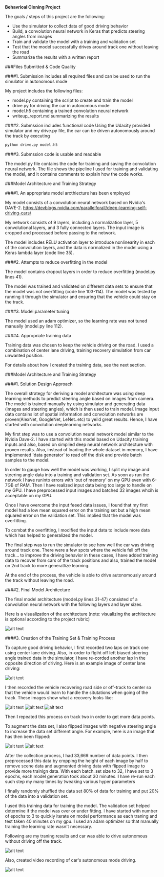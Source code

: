 **Behavrioal Cloning Project**

The goals / steps of this project are the following:
* Use the simulator to collect data of good driving behavior
* Build, a convolution neural network in Keras that predicts steering angles from images
* Train and validate the model with a training and validation set
* Test that the model successfully drives around track one without leaving the road
* Summarize the results with a written report


[//]: # (Image References)

[image1]: ./examples/placeholder.png "Model Visualization"
[image2]: ./examples/center-driving.png "Grayscaling"
[image3]: ./examples/recovery2.png "Recovery Image1"
[image4]: ./examples/recovery3.png "Recovery Image2"
[image5]: ./examples/recovery4.png "Recovery Image3"
[image6]: ./examples/test_just_crop.jpg "Normal Image"
[image7]: ./examples/test_just_crop_flip.jpg "Flipped Image"
[image8]: ./examples/model-train1.jpg "Flipped Image"
[image9]: ./examples/conv-cnn-arch.jpg "Flipped Image"


###Files Submitted & Code Quality

####1. Submission includes all required files and can be used to run the simulator in autonomous mode

My project includes the following files:
* model.py containing the script to create and train the model
* drive.py for driving the car in autonomous mode
* model.h5 containing a trained convolution neural network 
* writeup_report.md  summarizing the results

####2. Submssion includes functional code
Using the Udacity provided simulator and my drive.py file, the car can be driven autonomously around the track by executing 
```sh
python drive.py model.h5
```

####3. Submssion code is usable and readable

The model.py file contains the code for training and saving the convolution neural network. The file shows the pipeline I used for training and validating the model, and it contains comments to explain how the code works.

###Model Architecture and Training Strategy

####1. An appropriate model arcthiecture has been employed

My model consists of a convolution neural network based on Nvidia's DAVE-2.
 https://devblogs.nvidia.com/parallelforall/deep-learning-self-driving-cars/

My network consists of 9 layers, including a normalization layer, 5 convolutional layers, and 3 fully connected layers. The input image is cropped and processed before passing to the network.

The model includes RELU activation layer  to introduce nonlinearity in each of the convolution layers, and the data is normalized in the model using a Keras lambda layer (code line 35). 

####2. Attempts to reduce overfitting in the model

The model contains dropout layers in order to reduce overfitting (model.py lines 41). 

The model was trained and validated on different data sets to ensure that the model was not overfitting (code line 103-114). The model was tested by running it through the simulator and ensuring that the vehicle could stay on the track.

####3. Model parameter tuning

The model used an adam optimizer, so the learning rate was not tuned manually (model.py line 112).

####4. Appropriate training data

Training data was chosen to keep the vehicle driving on the road. I used a combination of center lane driving, training recovery simulation from  car unwanted position. 

For details about how I created the training data, see the next section. 

###Model Architecture and Training Strategy

####1. Solution Design Approach

The overall strategy for deriving a model architecture was using deep learning methods to predict steering angle based on images from camera. The model is trained manually by using simulator and generating data (images and steering angles), which is then used to train model. Image input data contains lot of spatial information and convolution networks are proven(AlexNet, GoogleNet, LeNet..etc) to yeild great results. Hence, I have started with convolution deeplearning networks. 

My first step was to use a convolution neural network model similar to the Nvidia Dave-2. I have started with this model based on Udacity training inputs and also, based on simplied  deep neural network architecture with proven results. Also,  instead of loading the whole dataset in memory, I have implemented 'data generator' to read off the disk and provide batch samples to the model.

In order to gauge how well the model was working, I split my image and steering angle data into a training and validation set.
As soon as run the network I have runinto errors with 'out of memory' on my GPU even with 6-7GB of RAM. Then I have realized input data being too large to handle on my GPU. I have preprocessed input images and batched 32 images whcih is acceptable on my GPU. 

Once I have overcome the input feeed data issues, I found that my first model had a low mean squared error on the training set but a high mean squared error on the validation set. This implied that the model was overfitting. 

To combat the overfitting, I modified the input data to include more data which has helped to generalized the model. 

The final step was to run the simulator to see how well the car was driving around track one. There were a few spots where the vehicle fell off the track... to improve the driving behavior in these cases, I have added training data to recover from cars of the track positions and also, trained the model on 2nd track to more generatlize learning.

At the end of the process, the vehicle is able to drive autonomously around the track without leaving the road.

####2. Final Model Architecture

The final model architecture (model.py lines 31-47) consisted of a convolution neural network with the following layers and layer sizes.

Here is a visualization of the architecture (note: visualizing the architecture is optional according to the project rubric)

![alt text][image1]

####3. Creation of the Training Set & Training Process

To capture good driving behavior, I first recorded two laps on track one using center lane driving. Also, in-order to flgiht off left biased steering angle trained data in the simulator, i have re-corded another lap in the opposite direction of driving. Here is an example image of center lane driving:

![alt text][image2]

I then recorded the vehicle recovering road side or off-track to center so that the vehicle would learn to handle the situtations when going of the track. These images show what a recovery looks like:

![alt text][image3]
![alt text][image4]
![alt text][image5]

Then I repeated this process on track two in order to get more data points.

To augment the data set, I also flipped images with negative steering angle to increase the data set different angle. For example, here is an image that has then been flipped:

![alt text][image6]
![alt text][image7]

After the collection process, I had 33,666 number of data points. I then preprocessed this data by cropping the height of each image by half to remove scene data and augmented driving data with flipped image to provide more trainign data. With each batch_set size to 32, I have set to 3 epochs, each model generation took about 30 minutes. I have re-run each such step my many times by tweaking various hyper parameters


I finally randomly shuffled the data set 80% of data for training  and put 20% of the data into a validation set. 

I used this training data for training the model. The validation set helped determine if the model was over or under fitting. I have started with  number of epochs to 3 to quickly iterate on model performance as each traning and  test taken 40 minutes on my gpu. I used an adam optimizer so that manually training the learning rate wasn't necessary.

Following are my traning results and car was able to drive autonomous without driving off the track.

![alt text][image8]

Also, created video recording of car's autonomous mode driving.

![alt text][image9]




